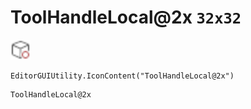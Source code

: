 # ToolHandleLocal@2x `32x32`
<img src="/img/ToolHandleLocal.png" width=32 height=32>

``` CSharp
EditorGUIUtility.IconContent("ToolHandleLocal@2x")
```
```
ToolHandleLocal@2x
```

